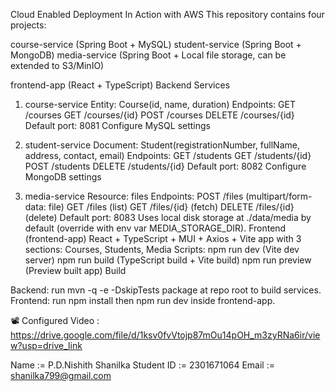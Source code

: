 Cloud Enabled Deployment In Action with AWS
This repository contains four projects:

course-service (Spring Boot + MySQL)
student-service (Spring Boot + MongoDB)
media-service (Spring Boot + Local file storage, can be extended to S3/MinIO)

frontend-app (React + TypeScript)
Backend Services

1. course-service
Entity: Course(id, name, duration)
Endpoints:
GET /courses
GET /courses/{id}
POST /courses
DELETE /courses/{id}
Default port: 8081
Configure MySQL settings

3. student-service
Document: Student(registrationNumber, fullName, address, contact, email)
Endpoints:
GET /students
GET /students/{id}
POST /students
DELETE /students/{id}
Default port: 8082
Configure MongoDB settings

5. media-service
Resource: files
Endpoints:
POST /files (multipart/form-data: file)
GET /files (list)
GET /files/{id} (fetch)
DELETE /files/{id} (delete)
Default port: 8083
Uses local disk storage at ./data/media by default (override with env var MEDIA_STORAGE_DIR).
Frontend (frontend-app)
React + TypeScript + MUI + Axios + Vite app with 3 sections: Courses, Students, Media
Scripts:
npm run dev (Vite dev server)
npm run build (TypeScript build + Vite build)
npm run preview (Preview built app)
Build

Backend: run mvn -q -e -DskipTests package at repo root to build services.
Frontend: run npm install then npm run dev inside frontend-app.

📽️ Configured Video : https://drive.google.com/file/d/1ksv0fvVtojp87mOu14pOH_m3zyRNa6ir/view?usp=drive_link

Name       := P.D.Nishith Shanilka
Student ID := 2301671064
Email      := shanilka799@gmail.com
